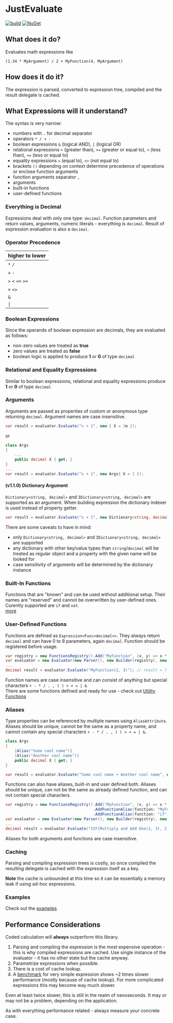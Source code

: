 
# JustEvaluate  

[![build](https://github.com/petar-m/JustEvaluate/actions/workflows//build.yml/badge.svg)](https://github.com/petar-m/JustEvaluate/actions)
[![NuGet](https://img.shields.io/nuget/v/JustEvaluate.svg)](https://www.nuget.org/packages/JustEvaluate)  

## What does it do?

Evaluates math expressions like  

```
(1.34 * MyArgument) / 2 + MyFunction(4, MyArgument)
```  

## How does it do it?  

The expression is parsed, converted to expression tree, compiled and the result delegate is cached.

## What Expressions will it understand?  

The syntax is very narrow:  
 - numbers with `.` for decimal separator
 - operators `* / + - `
 - boolean expressions `&` (logical AND), `|` (logical OR)  
 - relational expressions `>` (greater than), `>=` (greater or equal to), `<` (less than), `<=` (less or equal to)  
 - equality expressions `=` (equal to), `<>` (not equal to)
 - brackets `()` depending on context determine precedence of operations or enclose function arguments
 - function arguments separator `,`
 - arguments
 - built-in functions  
 - user-defined functions
  
### Everything is Decimal  

Expressions deal with only one type: `decimal`. Function parameters and return values, arguments, numeric literals - everything is `decimal`. Result of expression evaluation is also a `decimal`. 

### Operator Precedence  

| higher to lower   |
| ----------------- |
| `*` `/`           |
| `+` `-`           |
| `>` `<` `<=` `>=` |
| `=` `<>`          |
| `&`               |
| `\|`              |


### Boolean Expressions  

Since the operands of boolean expression are decimals, they are evaluated as follows: 
 - non-zero values are treated as **true**
 - zero values are treated as **false**  
 - boolean logic is applied to produce **1** or **0** of type `decimal`  

### Relational and Equality Expressions  

Similar to boolean expressions, relational and equality expressions produce **1** or **0** of type `decimal`  

### Arguments  

Arguments are passed as properties of custom or anonymous type returning `decimal`. Argument names are case insensitive.

```csharp
var result = evaluator.Evaluate("x + 1", new { X = 1m });
```  
or  

```csharp
class Args
{
    ...
    public decimal X { get; }
}
...
var result = evaluator.Evaluate("x + 1", new Args{ X = 1 });
```   

#### (v1.1.0) Dictionary Argument  

`Dictionary<string, decimal>` and `IDictionary<string, decimal>` are supported as an argument. When building expression the dictionary indexer is used instead of property getter.  

```csharp
var result = evaluator.Evaluate("x + 1", new Dictionary<string, decimal>{ {"x", 1} });
```   
There are some caveats to have in mind:  
- only `Dictionary<string, decimal>` and `IDictionary<string, decimal>` are supported
- any dictionary with other key/value types than `string`/`decimal` will be treated as regular object and a property with the given name will be looked for
- case sensitivity of arguments will be determined by the dictionary instance   

### Built-In Functions  

Functions that are "known" and can be used without additional setup. Their names are "reserved" and cannot be overwritten by user-defined ones.  
Curently supported are `if` and `not`.  
[more](https://github.com/petar-m/JustEvaluate/wiki/Utility-Functions)  


### User-Defined Functions  

Functions are defined as `Expression<Func<decimal>>`. They always return `decimal` and can have 0 to 8 parameters, again `decimal`. Function should be registered before usage.  

```csharp
var registry = new FunctionsRegistry().Add("MyFunction", (x, y) => x * y + 1);
var evaluator = new Evaluator(new Parser(), new Builder(registry), new CompiledExpressionsCache());
...
decimal result = evaluator.Evaluate("MyFunction(2, 3)"); // result = 7
```  
Function names  are case insensitive and can consist of anything but special characters `+ - * / . , ( ) > < = | &`   
There are some functions defined and ready for use - check out [Utility Functions](https://github.com/petar-m/JustEvaluate/wiki/Utility-Functions)  

### Aliases  

Type properties can be referenced by multiple names using `AliasAttribute`.
Aliases should be unique, cannot be the same as a property name, and cannot contain any special characters `+ - * / . , ( ) > < = | &`. 
  
```csharp
class Args
{
    [Alias("Some cool name")]
    [Alias("Another cool name")]
    public decimal X { get; }
}

var result = evaluator.Evaluate("Some cool name + Another cool name", new Args{ X = 1m }); // -> 2
```  

Functions can also have aliases, built-in and user defined both. Aliases should be unique, can not be the same as already defined function, and can not contain special characters.  

```csharp
var registry = new FunctionsRegistry().Add("MyFunction", (x, y) => x * y + 1)
                                      .AddFunctionAlias(function: "MyFunction", alias: "Multiply and Add One")
                                      .AddFunctionAlias(function: "if", alias: "iif");;
var evaluator = new Evaluator(new Parser(), new Builder(registry), new CompiledExpressionsCache());
...
decimal result = evaluator.Evaluate("IIF(Multiply and Add One(2, 3), 2, 1)"); // result = 2
```  


Aliases for both arguments and functions are case insensitive.  

### Caching  

Parsing and compiling expression trees is costly, so once compiled the resulting delegate is cached with the expression itself as a key.  

**Note** the cache is unbounded at this time so it can be essentially a memory leak if using ad-hoc expressions.  

### Examples  

Check out the [examples](https://github.com/petar-m/JustEvaluate/tree/main/test/JustEvaluate.Examples)

## Performance Considerations  

Coded calculation will **always** outperform this library.  

1. Parsing and compiling the expression is the most expensive operation - this is why compiled expressions are cached. Use single instance of the evaluator - it has no other state but the cache anyway.  
2. Parametrize expressions when possible.
3. There is a cost of cache lookup.
4. A [benchmark](https://github.com/petar-m/JustEvaluate/blob/main/test/JustEvaluate.Benchmark/BasicBenchmark.cs) for very simple expression shows ~2 times slower performance (mostly because of cache lookup). For more complicated expressions this may become way much slower.


Even at least twice slower, this is still in the realm of nanoseconds. It may or may not be a problem, depending on the application.  

As  with everything performance related - always measure your concrete case. 
